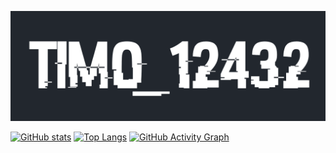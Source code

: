 ![Tim0_12432](./gh-banner.png)

[![GitHub stats](https://github-readme-stats.vercel.app/api?username=tim0-12432&hide=stars&show_icons=true&include_all_commits=true&title_color=D7C256&text_color=D7C256&icon_color=768390&bg_color=22272E&hide_border=true&custom_title=My%20GitHub%20Statistics)](https://github.com/tim0-12432)
[![Top Langs](https://github-readme-stats.vercel.app/api/top-langs/?username=tim0-12432&layout=compact&langs_count=10&title_color=D7C256&text_color=D7C256&icon_color=768390&bg_color=22272E&hide_border=true&hide_title=true)](https://github.com/tim0-12432)
[![GitHub Activity Graph](https://activity-graph.herokuapp.com/graph?username=tim0-12432&hide_title=true&color=D7C256&line=D7C256&point=768390&area_color=768390&bg_color=22272E&hide_border=true)](https://github.com/tim0-12432)

[THEME]: &title_color=D7C256&text_color=D7C256&icon_color=768390&bg_color=22272E&hide_border=true


